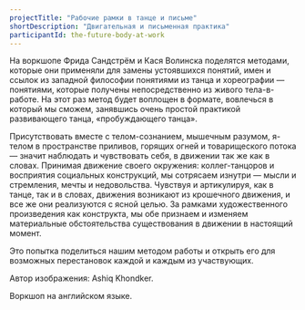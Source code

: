 ```yaml
---
projectTitle: "Рабочие рамки в танце и письме"
shortDescription: "Двигательная и письменная практика"
participantId: the-future-body-at-work
---
```


На воркшопе Фрида Сандстрём и Кася Волинска поделятся методами, которые они применяли для замены устоявшихся понятий, имен и ссылок из западной философии понятиями из танца и хореографии — понятиями, которые получены непосредственно из живого тела-в-работе. На этот раз метод будет воплощен в формате, вовлечься в который мы сможем, занявшись очень простой практикой развивающего танца, «пробуждающего танца».

Присутствовать вместе с телом-сознанием, мышечным разумом, я-телом в пространстве приливов, горящих огней и товарищеского потока — значит наблюдать и чувствовать себя, в движении так же как в словах. Принимая движение своего окружения: коллег-танцоров и восприятия социальных конструкций, мы сотрясаем изнутри — мысли и стремления, мечты и недовольства. Чувствуя и артикулируя, как в танце, так и в словах, движения возникают из крошечного движения, и все же они реализуются с ясной целью. За рамками художественного произведения как конструкта, мы обе признаем и изменяем материальные обстоятельства существования в движении в настоящий момент.

Это попытка поделиться нашим методом работы и открыть его для возможных перестановок каждой и каждым из участвующих.

Автор изображения: Ashiq Khondker.

Воркшоп на английском языке.
